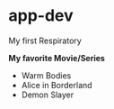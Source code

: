 # app-dev
My first Respiratory

**My favorite Movie/Series**
- Warm Bodies
- Alice in Borderland
- Demon Slayer
